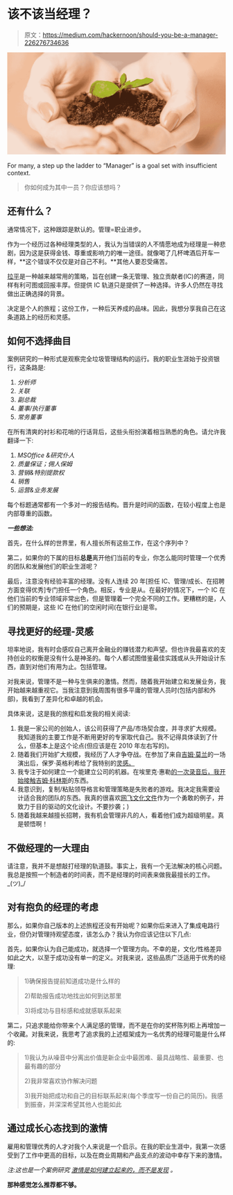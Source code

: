 # 该不该当经理？

> 原文：<https://medium.com/hackernoon/should-you-be-a-manager-226276734636>

![](img/c507e7b3179a07e6b3e590960a7b2f37.png)

For many, a step up the ladder to “Manager” is a goal set with insufficient context.

> 你如何成为其中一员？你应该想吗？

## 还有什么？

通常情况下，这种跟踪是默认的。管理=职业进步。

作为一个经历过各种经理类型的人，我认为当错误的人不情愿地成为经理是一种悲剧，因为这是获得金钱、尊重或影响力的唯一途径。就像喝了几杯啤酒后开车一样，**这个错误不仅仅是对自己不利。**其他人要忍受痛苦。

[拉平](https://engineering.wework.com/not-everyone-is-a-manager-4fe01a329ed1)是一种越来越常用的策略，旨在创建一条无管理、独立贡献者(IC)的赛道，同样有利可图或回报丰厚。但提供 IC 轨道只是提供了一种选择。许多人仍然在寻找做出正确选择的背景。

决定是个人的旅程；这份工作，一种后天养成的品味。因此，我想分享我自己在这条道路上的经历和灵感。

## 如何不选择曲目

案例研究的一种形式是观察完全垃圾管理结构的运行。我的职业生涯始于投资银行，这条路是:

1.  *分析师*
2.  *关联*
3.  *副总裁*
4.  *董事/执行董事*
5.  *常务董事*

在所有清爽的衬衫和花哨的行话背后，这些头衔扮演着相当熟悉的角色。请允许我翻译一下:

1.  *MSOffice &研究仆人*
2.  *质量保证；佣人保姆*
3.  *营销&特别提款权*
4.  *销售*
5.  *运营&业务发展*

每个标题通常都有一个多对一的报告结构。晋升是时间的函数，在较小程度上也是内部尊重的函数。

***一些想法:***

首先，在什么样的世界里，有人擅长所有这些工作，在这个序列中？

第二，如果你的下属的目标**总是**离开他们当前的专业，你怎么能同时管理一个优秀的团队和发展他们的职业生涯呢？

最后，注意没有经验丰富的经理。没有人连续 20 年[担任 IC、管理/成长、在招聘方面变得优秀]专门担任一个角色。相反，专业是从。在最好的情况下，一个 IC 在他们当前的专业领域非常出色，但是管理着一个完全不同的工作。更糟糕的是，人们的预期是，这些 IC 在他们的空闲时间(在银行业)是零。

## 寻找更好的经理-灵感

坦率地说，我有时会感叹自己离开金融业的赚钱潜力和声望。但也许我最喜欢的支持创业的权衡是没有什么是神圣的。每个人都试图借鉴最佳实践或从头开始设计东西，直到对他们有用为止。包括管理。

对我来说，管理不是一种与生俱来的激情。然而，随着我开始建立和发展业务，我开始越来越重视它。当我注意到我周围有很多平庸的管理人员时(包括内部和外部)，我看到了差异化和卓越的机会。

具体来说，这是我的旅程和启发我的相关阅读:

1.  我是一家公司的创始人，该公司获得了产品/市场契合度，并寻求扩大规模。我知道我的主要工作是不断用更好的专家取代自己。我不记得具体读到了什么，但基本上是这个论点(但应该是在 2010 年左右写的)。
2.  随着我们开始扩大规模，我经历了人才争夺战。在参加了来自[吉姆·莫兰](https://twitter.com/jdmoran)的一场演出后，保罗·英格利希给了我特别的[灵感。](http://paulenglish.com/hiring.html)
3.  我专注于如何建立一个能建立公司的机器。在埃里克·惠勒[的一次录音后，我](https://medium.com/u/b1f908742c45?source=post_page-----226276734636--------------------------------)[开始接触吉姆·科林斯](https://www.amazon.com/Built-Last-Successful-Visionary-Essentials/dp/0060516402)的东西。
4.  我意识到，复制/粘贴领导格言和管理策略是失败者的游戏。我决定我需要设计适合我的团队的东西。我真的很喜欢[网飞文化文件](https://www.slideshare.net/reed2001/culture-1798664)作为一个勇敢的例子，并致力于目的驱动的文化设计。不要抄袭；)
5.  随着我越来越擅长招聘，我有机会管理非凡的人，看着他们成为超级明星。真是顿悟啊！

## 不做经理的一大理由

请注意，我并不是想敲打经理的轨道鼓。事实上，我有一个无法解决的核心问题。我总是按照一个制造者的时间表，而不是经理的时间表来做我最擅长的工作。\_(ツ)_/

## 对有抱负的经理的考虑

那么，如果你自己版本的上述旅程还没有开始呢？如果你后来进入了集成电路行业，但仍对管理持观望态度，该怎么办？我认为你应该记住以下几点:

首先，如果你认为自己能成功，就选择一个管理方向。不幸的是，文化/性格差异如此之大，以至于成功没有单一的定义。对我来说，这些品质广泛适用于优秀的经理:

> 1)确保报告提前知道成功是什么样的
> 
> 2)帮助报告成功地找出如何到达那里
> 
> 3)将成功与目标感和成就感联系起来

第二，只追求能给你带来个人满足感的管理，而不是在你的奖杯陈列柜上再增加一个收藏。对我来说，我思考了追求我的上述框架成为一名优秀的经理可能是什么样的:

> 1)我认为从噪音中分离出价值是新企业中最困难、最具战略性、最重要、也最有趣的部分
> 
> 2)我非常喜欢协作解决问题
> 
> 3)我开始把成功和自己的目标联系起来(每个季度写一份自己的简历)。我感到振奋，并深深希望其他人也能如此

## 通过成长心态找到的激情

雇用和管理优秀的人才对我个人来说是一个启示。在我的职业生涯中，我第一次感受到了工作中更高的目标，以及在商业周期和产品支点的波动中幸存下来的激情。

*注:这也是一个案例研究* [*激情是如何建立起来的，而不是发现*](https://www.theatlantic.com/science/archive/2018/07/find-your-passion-is-terrible-advice/564932/) *。*

**那种感觉怎么推荐都不够。**